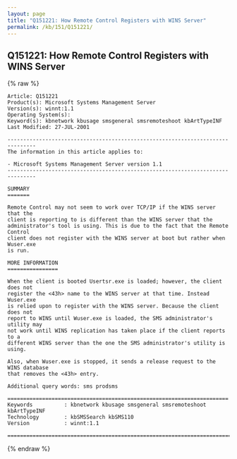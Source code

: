 ```yaml
---
layout: page
title: "Q151221: How Remote Control Registers with WINS Server"
permalink: /kb/151/Q151221/
---
```


## Q151221: How Remote Control Registers with WINS Server

{% raw %}

	Article: Q151221
	Product(s): Microsoft Systems Management Server
	Version(s): winnt:1.1
	Operating System(s): 
	Keyword(s): kbnetwork kbusage smsgeneral smsremoteshoot kbArtTypeINF
	Last Modified: 27-JUL-2001
	
	-------------------------------------------------------------------------------
	The information in this article applies to:
	
	- Microsoft Systems Management Server version 1.1 
	-------------------------------------------------------------------------------
	
	SUMMARY
	=======
	
	Remote Control may not seem to work over TCP/IP if the WINS server that the
	client is reporting to is different than the WINS server that the
	administrator's tool is using. This is due to the fact that the Remote Control
	client does not register with the WINS server at boot but rather when Wuser.exe
	is run.
	
	MORE INFORMATION
	================
	
	When the client is booted Usertsr.exe is loaded; however, the client does not
	register the <43h> name to the WINS server at that time. Instead Wuser.exe
	is relied upon to register with the WINS server. Because the client does not
	report to WINS until Wuser.exe is loaded, the SMS administrator's utility may
	not work until WINS replication has taken place if the client reports to a
	different WINS server than the one the SMS administrator's utility is using.
	
	Also, when Wuser.exe is stopped, it sends a release request to the WINS database
	that removes the <43h> entry.
	
	Additional query words: sms prodsms
	
	======================================================================
	Keywords          : kbnetwork kbusage smsgeneral smsremoteshoot kbArtTypeINF 
	Technology        : kbSMSSearch kbSMS110
	Version           : winnt:1.1
	
	=============================================================================
	

{% endraw %}
